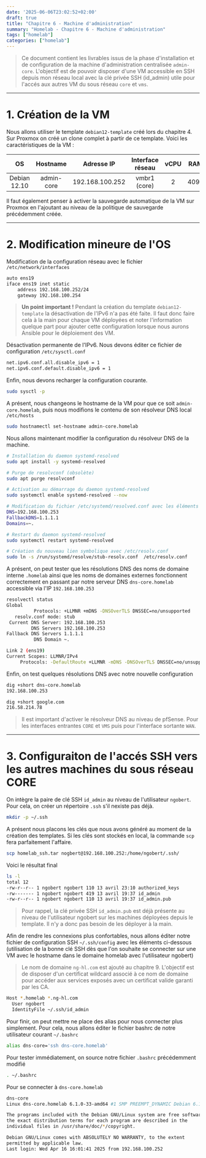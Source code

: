 ```yaml
---
date: '2025-06-06T23:02:52+02:00'
draft: true
title: "Chapitre 6 - Machine d'administration"
summary: "Homelab - Chapitre 6 - Machine d'administration"
tags: ["homelab"]
categories: ["homelab"]
---
```


> Ce document contient les livrables issus de la phase d'installation et de configuration de la machine d'administration centralisée `admin-core`. L'objectif est de pouvoir disposer d'une VM accessible en SSH depuis mon réseau local avec la clé privée SSH (id_admin) utile pour l'accés aux autres VM du sous réseau `core` et `vms`.

---

# 1. Création de la VM

Nous allons utiliser le template `debian12-template` créé lors du chapitre 4. Sur Proxmox on créé un clone complet à partir de ce template. Voici les caractéristiques de la VM :

| OS      | Hostname     | Adresse IP | Interface réseau | vCPU    | RAM   | Stockage
|:-:    |:-:    |:-:    |:-:    |:-:    |:-:    |:-:
| Debian 12.10     | admin-core      | 192.168.100.252    | vmbr1 (core)    | 2     | 4096   | 20Gio

Il faut également penser à activer la sauvegarde automatique de la VM sur Proxmox en l'ajoutant au niveau de la politique de sauvegarde précédemment créée.

---

# 2. Modification mineure de l'OS

Modification de la configuration réseau avec le fichier `/etc/network/interfaces`

```bash
auto ens19
iface ens19 inet static
    address 192.168.100.252/24
    gateway 192.168.100.254
```

> __Un point important !__ Pendant la création du template `debian12-template` la désactivation de l'IPv6 n'a pas été faite. Il faut donc faire cela à la main pour chaque VM déployées et noter l'information quelque part pour ajouter cette configuration lorsque nous aurons Ansible pour le déploiement des VM.

Désactivation permanente de l'IPv6. Nous devons éditer ce fichier de configuration `/etc/sysctl.conf`

```bash
net.ipv6.conf.all.disable_ipv6 = 1
net.ipv6.conf.default.disable_ipv6 = 1
```

Enfin, nous devons recharger la configuration courante.

```bash
sudo sysctl -p
```

A présent, nous changeons le hostname de la VM pour que ce soit `admin-core.homelab`, puis nous modifions le contenu de son résolveur DNS local `/etc/hosts`

```bash
sudo hostnamectl set-hostname admin-core.homelab
```

Nous allons maintenant modifier la configuration du résolveur DNS de la machine.

```bash
# Installation du daemon systemd-resolved
sudo apt install -y systemd-resolved

# Purge de resolvconf (obsolète)
sudo apt purge resolvconf

# Activation au démarrage du daemon systemd-resolved
sudo systemctl enable systemd-resolved --now

# Modification du fichier /etc/systemd/resolved.conf avec les éléments suivants
DNS=192.168.100.253
FallbackDNS=1.1.1.1
Domains=~.

# Restart du daemon systemd-resolved
sudo systemctl restart systemd-resolved

# Création du nouveau lien symbolique avec /etc/resolv.conf
sudo ln -s /run/systemd/resolve/stub-resolv.conf  /etc/resolv.conf
```

A présent, on peut tester que les résolutions DNS des noms de domaine interne `.homelab` ainsi que les noms de domaines externes fonctionnent correctement en passant par notre serveur DNS `dns-core.homelab` accessible via l'IP `192.168.100.253`

```bash
resolvectl status
Global
          Protocols: +LLMNR +mDNS -DNSOverTLS DNSSEC=no/unsupported
   resolv.conf mode: stub
 Current DNS Server: 192.168.100.253
         DNS Servers 192.168.100.253
Fallback DNS Servers 1.1.1.1
          DNS Domain ~.

Link 2 (ens19)
Current Scopes: LLMNR/IPv4
     Protocols: -DefaultRoute +LLMNR -mDNS -DNSOverTLS DNSSEC=no/unsupported
```

Enfin, on test quelques résolutions DNS avec notre nouvelle configuration

```bash
dig +short dns-core.homelab
192.168.100.253
```

```bash
dig +short google.com
216.58.214.78
```

> Il est important d'activer le résolveur DNS au niveau de pfSense. Pour les interfaces entrantes `CORE` et `VMS` puis pour l'interface sortante `WAN`.

---

# 3. Configuraiton de l'accés SSH vers les autres machines du sous réseau CORE

On intègre la paire de clé SSH `id_admin` au niveau de l'utilisateur `ngobert`. Pour cela, on créer un répertoire `.ssh` s'il nexiste pas déjà.

```bash
mkdir -p ~/.ssh 
```

A présent nous placons les clés que nous avons généré au moment de la création des templates. Si les clés sont stockés en local, la commande `scp` fera parfaitement l'affaire.

```bash
scp homelab_ssh.tar nogbert@192.168.100.252:/home/ngobert/.ssh/ 
```

Voici le résultat final

```bash
ls -l
total 12
-rw-r--r-- 1 ngobert ngobert 110 13 avril 23:10 authorized_keys
-rw------- 1 ngobert ngobert 419 13 avril 19:37 id_admin
-rw-r--r-- 1 ngobert ngobert 110 13 avril 19:37 id_admin.pub
```

> Pour rappel, la clé privée SSH `id_admin.pub` est déjà présente au niveau de l'utilisateur ngobert sur les machines déployées depuis le template. Il n'y a donc pas besoin de les déployer à la main.

Afin de rendre les connexions plus confortables, nous allons éditer notre fichier de configuration SSH `~/.ssh/config` avec les éléments ci-dessous (utilisation de la bonne clé SSH dès que l'on souhaite se connecter sur une VM avec le hostname dans le domaine homelab avec l'utilisateur ngobert)

> Le nom de domaine `ng-hl.com` est ajouté au chapitre 9. L'objectif est de disposer d'un certificat wildcard associé à ce nom de domaine pour accéder aux services exposés avec un certificat valide garanti par les CA.

```bash
Host *.homelab *.ng-hl.com
  User ngobert
  IdentityFile ~/.ssh/id_admin
```

Pour finir, on peut mettre ne place des alias pour nous connecter plus simplement. Pour cela, nous allons éditer le fichier bashrc de notre utilisateur courant `~/.bashrc`

```bash
alias dns-core='ssh dns-core.homelab'
```

Pour tester immédiatement, on source notre fichier `.bashrc` précédemment modifié

```bash
. ~/.bashrc
```

Pour se connecter à `dns-core.homelab`

```bash
dns-core
Linux dns-core.homelab 6.1.0-33-amd64 #1 SMP PREEMPT_DYNAMIC Debian 6.1.133-1 (2025-04-10) x86_64

The programs included with the Debian GNU/Linux system are free software;
the exact distribution terms for each program are described in the
individual files in /usr/share/doc/*/copyright.

Debian GNU/Linux comes with ABSOLUTELY NO WARRANTY, to the extent
permitted by applicable law.
Last login: Wed Apr 16 16:01:41 2025 from 192.168.100.252
```